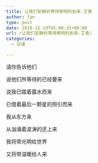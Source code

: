 ```yaml
---
title: 让我们安静的等待黎明的到来-艾青
author: fan
type: post
date: 2018-12-10T05:08:32+00:00
url: /让我们安静的等待黎明的到来-艾青/
categories:
  - 日课

---
```

请你告诉他们
  
说他们所等待的已经要来
  
说我已踏着露水而来
  
已借着最后一颗星的照引而来
  
我从东方来
  
从汹涌着波涛的还上来
  
我将带光明给世界
  
又将带温暖给人来